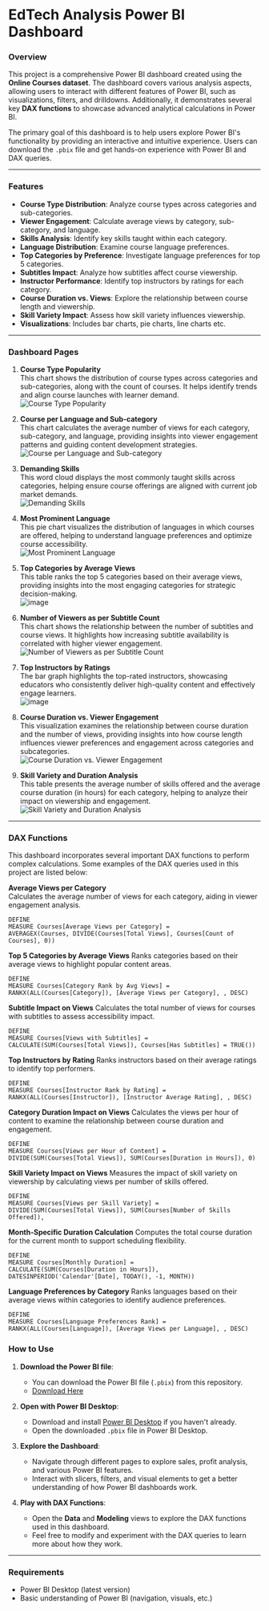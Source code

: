 # EdTech Analysis Power BI Dashboard

### Overview
This project is a comprehensive Power BI dashboard created using the **Online Courses dataset**. The dashboard covers various analysis aspects, allowing users to interact with different features of Power BI, such as visualizations, filters, and drilldowns. Additionally, it demonstrates several key **DAX functions** to showcase advanced analytical calculations in Power BI.

The primary goal of this dashboard is to help users explore Power BI's functionality by providing an interactive and intuitive experience. Users can download the `.pbix` file and get hands-on experience with Power BI and DAX queries.

---

### Features

- **Course Type Distribution**: Analyze course types across categories and sub-categories.
- **Viewer Engagement**: Calculate average views by category, sub-category, and language.
- **Skills Analysis**: Identify key skills taught within each category.
- **Language Distribution**: Examine course language preferences.
- **Top Categories by Preference**: Investigate language preferences for top 5 categories.
- **Subtitles Impact**: Analyze how subtitles affect course viewership.
- **Instructor Performance**: Identify top instructors by ratings for each category.
- **Course Duration vs. Views**: Explore the relationship between course length and viewership.
- **Skill Variety Impact**: Assess how skill variety influences viewership.
- **Visualizations**: Includes bar charts, pie charts, line charts etc.

---

### Dashboard Pages

1. **Course Type Popularity**  
   This chart shows the distribution of course types across categories and sub-categories, along with the count of courses. It helps identify trends and align course launches with learner demand.  
   ![Course Type Popularity](https://github.com/user-attachments/assets/0d55e126-8776-4c66-8355-60ad9d8f4882)

2. **Course per Language and Sub-category**  
   This chart calculates the average number of views for each category, sub-category, and language, providing insights into viewer engagement patterns and guiding content development strategies.  
   ![Course per Language and Sub-category](https://github.com/user-attachments/assets/b8feb8de-4829-4d5f-8fa4-7ee79a9df24a)

3. **Demanding Skills**  
   This word cloud displays the most commonly taught skills across categories, helping ensure course offerings are aligned with current job market demands.  
   ![Demanding Skills](https://github.com/user-attachments/assets/05bcd82d-0035-4af1-ae6e-305ed5e40b37)

4. **Most Prominent Language**  
   This pie chart visualizes the distribution of languages in which courses are offered, helping to understand language preferences and optimize course accessibility.  
   ![Most Prominent Language](https://github.com/user-attachments/assets/ad7ff48a-0c22-43f0-9c64-d99099083253)

5. **Top Categories by Average Views**  
   This table ranks the top 5 categories based on their average views, providing insights into the most engaging categories for strategic decision-making.  
   ![image](https://github.com/user-attachments/assets/c518a41e-8078-4274-8ae3-5acc165005f8)

6. **Number of Viewers as per Subtitle Count**  
   This chart shows the relationship between the number of subtitles and course views. It highlights how increasing subtitle availability is correlated with higher viewer engagement.  
   ![Number of Viewers as per Subtitle Count](https://github.com/user-attachments/assets/7d3590d4-bcff-4548-9b38-78a8a847ecbc)

7. **Top Instructors by Ratings**  
   The bar graph highlights the top-rated instructors, showcasing educators who consistently deliver high-quality content and effectively engage learners.  
   ![image](https://github.com/user-attachments/assets/2c6af1b4-b7fc-44fa-b51d-8a55992cd210)

8. **Course Duration vs. Viewer Engagement**  
   This visualization examines the relationship between course duration and the number of views, providing insights into how course length influences viewer preferences and engagement across categories and subcategories.  
   ![Course Duration vs. Viewer Engagement](https://github.com/user-attachments/assets/2c408851-b857-4098-a34a-024a7c21b304)

9. **Skill Variety and Duration Analysis**  
   This table presents the average number of skills offered and the average course duration (in hours) for each category, helping to analyze their impact on viewership and engagement.  
   ![Skill Variety and Duration Analysis](https://github.com/user-attachments/assets/4e3792d8-9913-470d-be17-73fad2073146)

---

### DAX Functions

This dashboard incorporates several important DAX functions to perform complex calculations. Some examples of the DAX queries used in this project are listed below:

**Average Views per Category**  
Calculates the average number of views for each category, aiding in viewer engagement analysis.
```dax
DEFINE
MEASURE Courses[Average Views per Category] = 
AVERAGEX(Courses, DIVIDE(Courses[Total Views], Courses[Count of Courses], 0))
```

**Top 5 Categories by Average Views**
Ranks categories based on their average views to highlight popular content areas.

```dax
DEFINE
MEASURE Courses[Category Rank by Avg Views] = 
RANKX(ALL(Courses[Category]), [Average Views per Category], , DESC)
```

**Subtitle Impact on Views**
Calculates the total number of views for courses with subtitles to assess accessibility impact.

```dax
DEFINE
MEASURE Courses[Views with Subtitles] = 
CALCULATE(SUM(Courses[Total Views]), Courses[Has Subtitles] = TRUE())
```   

**Top Instructors by Rating**
Ranks instructors based on their average ratings to identify top performers.

```dax
DEFINE
MEASURE Courses[Instructor Rank by Rating] = 
RANKX(ALL(Courses[Instructor]), [Instructor Average Rating], , DESC)
```   

**Category Duration Impact on Views**
Calculates the views per hour of content to examine the relationship between course duration and engagement.

```dax
DEFINE
MEASURE Courses[Views per Hour of Content] = 
DIVIDE(SUM(Courses[Total Views]), SUM(Courses[Duration in Hours]), 0)
```   

**Skill Variety Impact on Views**
Measures the impact of skill variety on viewership by calculating views per number of skills offered.

```dax
DEFINE
MEASURE Courses[Views per Skill Variety] = 
DIVIDE(SUM(Courses[Total Views]), SUM(Courses[Number of Skills Offered]),
```   

**Month-Specific Duration Calculation**
Computes the total course duration for the current month to support scheduling flexibility.

```dax
DEFINE
MEASURE Courses[Monthly Duration] = 
CALCULATE(SUM(Courses[Duration in Hours]), DATESINPERIOD('Calendar'[Date], TODAY(), -1, MONTH))
```  

**Language Preferences by Category**
Ranks languages based on their average views within categories to identify audience preferences.

```dax
DEFINE
MEASURE Courses[Language Preferences Rank] = 
RANKX(ALL(Courses[Language]), [Average Views per Language], , DESC)
```

### How to Use

1. **Download the Power BI file**:  
   - You can download the Power BI file (`.pbix`) from this repository.  
   - [Download Here](https://github.com/Akshay17DS/EdTech-Analysis-Power-BI-Dashboard/blob/main/Edtec%20Analysis.pbix)  

2. **Open with Power BI Desktop**:
   - Download and install [Power BI Desktop](https://powerbi.microsoft.com/desktop/) if you haven't already.
   - Open the downloaded `.pbix` file in Power BI Desktop.

3. **Explore the Dashboard**:
   - Navigate through different pages to explore sales, profit analysis, and various Power BI features.
   - Interact with slicers, filters, and visual elements to get a better understanding of how Power BI dashboards work.

4. **Play with DAX Functions**:
   - Open the **Data** and **Modeling** views to explore the DAX functions used in this dashboard.
   - Feel free to modify and experiment with the DAX queries to learn more about how they work.

---

### Requirements

- Power BI Desktop (latest version)
- Basic understanding of Power BI (navigation, visuals, etc.)


